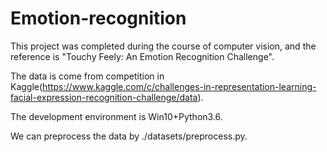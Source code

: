 # Emotion-recognition
This project was completed during the course of computer vision, and the reference is "Touchy Feely: An Emotion Recognition Challenge".

The data is come from competition in Kaggle(https://www.kaggle.com/c/challenges-in-representation-learning-facial-expression-recognition-challenge/data).

The development environment is Win10+Python3.6.

We can preprocess the data by ./datasets/preprocess.py.
